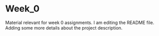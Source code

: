# Week_0

Material relevant for week 0 assignments.
I am editing the README file. Adding some more details about the project description.

